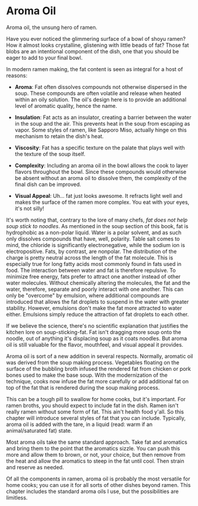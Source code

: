 # Aroma Oil

Aroma oil, the unsung hero of ramen. 

Have you ever noticed the glimmering surface of a bowl of shoyu ramen? How it
almost looks crystalline, glistening with little beads of fat? Those fat blobs
are an intentional component of the dish, one that you should be eager to add to
your final bowl. 

In modern ramen making, the fat content is seen as integral for a host of
reasons:

* **Aroma**: Fat often dissolves compounds not otherwise dispersed in the soup.
  These compounds are often volatile and release when heated within an oily
  solution. The oil's design here is to provide an additional level of aromatic
  quality, hence the name.

* **Insulation**: Fat acts as an insulator, creating a barrier between the water in
  the soup and the air. This prevents heat in the soup from escaping as vapor.
  Some styles of ramen, like Sapporo Miso, actually hinge on this mechanism to
  retain the dish's heat. 

* **Viscosity**: Fat has a specific texture on the palate that plays well with the
  texture of the soup itself.

* **Complexity**: Including an aroma oil in the bowl allows the cook to layer
  flavors throughout the bowl. Since these compounds would otherwise be absent
  without an aroma oil to dissolve them, the complexity of the final dish can be
  improved.

* **Visual Appeal**: Uh… fat just looks awesome. It refracts light well and makes
  the surface of the ramen more complex. You eat with your eyes, it's not silly!

It's worth noting that, contrary to the lore of many chefs, *fat does not help
soup stick to noodles*. As mentioned in the soup section of this book, fat is
hydrophobic as a non-polar liquid. Water is a polar solvent, and as such only
dissolves compounds that have, well, polarity. Table salt comes to mind, the
chloride is significantly electronegative, while the sodium ion is
electropositive. Fats, by contrast, are nonpolar. The distribution of the charge
is pretty neutral across the length of the fat molecule. This is especially true
for long fatty acids most commonly found in fats used in food. The interaction
between water and fat is therefore repulsive. To minimize free energy, fats
prefer to attract one another instead of other water molecules. Without
chemically altering the molecules, the fat and the water, therefore, separate
and poorly interact with one another. This can only be "overcome" by emulsion,
where additional compounds are introduced that allows the fat droplets to
suspend in the water with greater stability. However, emulsions don't make the
fat more attracted to water either. Emulsions simply reduce the attraction of
fat droplets to each other.

If we believe the science, there's no scientific explanation that justifies the
kitchen lore on soup-sticking-fat. Fat isn't dragging more soup onto the noodle,
out of anything it's displacing soup as it coats noodles. But aroma oil is still
valuable for the flavor, mouthfeel, and visual appeal it provides. 

Aroma oil is sort of a new addition in several respects. Normally, aromatic oil
was derived from the soup making process. Vegetables floating on the surface of
the bubbling broth infused the rendered fat from chicken or pork bones used to
make the base soup. With the modernization of the technique, cooks now infuse
the fat more carefully or add additional fat on top of the fat that is rendered
during the soup making process. 

This can be a tough pill to swallow for home cooks, but it's important. For
ramen broths, you should expect to include fat in the dish. Ramen isn't really
ramen without some form of fat. This ain't health food y'all. So this chapter
will introduce several styles of fat that you can include. Typically, aroma oil
is added with the tare, in a liquid (read: warm if an animal/saturated fat)
state. 

Most aroma oils take the same standard approach. Take fat and aromatics and
bring them to the point that the aromatics sizzle. You can push this more and
allow them to brown, or not, your choice, but then remove from the heat and
allow the aromatics to steep in the fat until cool. Then strain and reserve as
needed. 

Of all the components in ramen, aroma oil is probably the most versatile for
home cooks; you can use it for all sorts of other dishes beyond ramen. This
chapter includes the standard aroma oils I use, but the possibilities are
limitless. 
